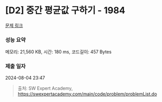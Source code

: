 # [D2] 중간 평균값 구하기 - 1984 

[문제 링크](https://swexpertacademy.com/main/code/problem/problemDetail.do?contestProbId=AV5Pw_-KAdcDFAUq) 

### 성능 요약

메모리: 21,560 KB, 시간: 180 ms, 코드길이: 457 Bytes

### 제출 일자

2024-08-04 23:47



> 출처: SW Expert Academy, https://swexpertacademy.com/main/code/problem/problemList.do